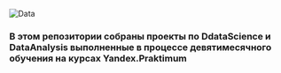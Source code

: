 ![Data](https://disk.yandex.ru/d/C0OWptoAZv2zQw)
### В этом репозитории собраны проекты по DdataScience и DataAnalysis выполненные в процессе девятимесячного обучения на курсах Yandex.Praktimum
